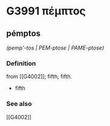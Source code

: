 # G3991 πέμπτος

## pémptos

_(pemp'-tos | PEM-ptose | PAME-ptose)_

### Definition

from [[G4002]]; fifth; fifth.

- fifth

### See also

[[G4002]]

